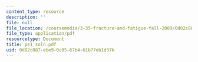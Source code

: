 ```yaml
---
content_type: resource
description: ''
file: null
file_location: /coursemedia/3-35-fracture-and-fatigue-fall-2003/0d82c887ebe90c0567b461b77eb1d37b_ps1_soln.pdf
file_type: application/pdf
resourcetype: Document
title: ps1_soln.pdf
uid: 0d82c887-ebe9-0c05-67b4-61b77eb1d37b
---
```

